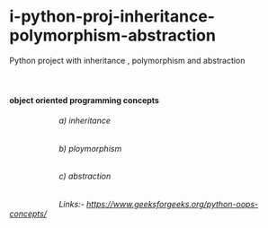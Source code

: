 # i-python-proj-inheritance-polymorphism-abstraction
Python project with inheritance , polymorphism and abstraction
<br/>
<br/>
<br/>



####  object oriented programming concepts
###### &emsp;&emsp;&emsp;&emsp;&emsp;&emsp;	a) inheritance
###### &emsp;&emsp;&emsp;&emsp;&emsp;&emsp;	b) ploymorphism
###### &emsp;&emsp;&emsp;&emsp;&emsp;&emsp; c) abstraction
###### &emsp;&emsp;&emsp;&emsp;&emsp;&emsp; Links:- https://www.geeksforgeeks.org/python-oops-concepts/
